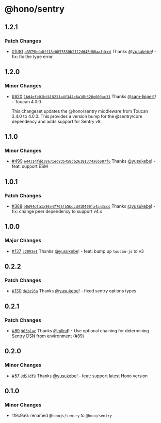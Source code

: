 # @hono/sentry

## 1.2.1

### Patch Changes

- [#1081](https://github.com/honojs/middleware/pull/1081) [`a3979bda8ff18e0855580b2f12d645d00aafdccd`](https://github.com/honojs/middleware/commit/a3979bda8ff18e0855580b2f12d645d00aafdccd) Thanks [@yusukebe](https://github.com/yusukebe)! - fix: fix the type error

## 1.2.0

### Minor Changes

- [#620](https://github.com/honojs/middleware/pull/620) [`16d4efb01bd418231a4f344c6a10b328e600ac31`](https://github.com/honojs/middleware/commit/16d4efb01bd418231a4f344c6a10b328e600ac31) Thanks [@sam-lippert](https://github.com/sam-lippert)! - Toucan 4.0.0

  This changeset updates the @hono/sentry middleware from Toucan 3.4.0 to 4.0.0. This provides a version bump for the @sentry/core dependency and adds support for Sentry v8.

## 1.1.0

### Minor Changes

- [#499](https://github.com/honojs/middleware/pull/499) [`e44314fdd38a71ed835458cb26181374a6b087f6`](https://github.com/honojs/middleware/commit/e44314fdd38a71ed835458cb26181374a6b087f6) Thanks [@yusukebe](https://github.com/yusukebe)! - feat: support ESM

## 1.0.1

### Patch Changes

- [#388](https://github.com/honojs/middleware/pull/388) [`e0d94dfa1a86e47765fb5bdcd410400fa4aa3ccd`](https://github.com/honojs/middleware/commit/e0d94dfa1a86e47765fb5bdcd410400fa4aa3ccd) Thanks [@yusukebe](https://github.com/yusukebe)! - fix: change peer dependency to support v4.x

## 1.0.0

### Major Changes

- [#137](https://github.com/honojs/middleware/pull/137) [`c2093e1`](https://github.com/honojs/middleware/commit/c2093e17e0b3fa7d257692a8d33aaa1fedaf6897) Thanks [@yusukebe](https://github.com/yusukebe)! - feat: bump up `toucan-js` to v3

## 0.2.2

### Patch Changes

- [#130](https://github.com/honojs/middleware/pull/130) [`de2e95a`](https://github.com/honojs/middleware/commit/de2e95a59e4c02b9e985f9e3f81792b7890c922d) Thanks [@yusukebe](https://github.com/yusukebe)! - fixed sentry options types

## 0.2.1

### Patch Changes

- [#89](https://github.com/honojs/middleware/pull/89) [`963b1ac`](https://github.com/honojs/middleware/commit/963b1ac0de4083b8d0fc7c8d2f9f0202e9d15bfd) Thanks [@mllnd](https://github.com/mllnd)! - Use optional chaining for determining Sentry DSN from environment (#89)

## 0.2.0

### Minor Changes

- [#57](https://github.com/honojs/middleware/pull/57) [`8d57df8`](https://github.com/honojs/middleware/commit/8d57df889d472fe9c40f468ce2103fe9880ff91b) Thanks [@yusukebe](https://github.com/yusukebe)! - feat: support latest Hono version

## 0.1.0

### Minor Changes

- 1f9c9a6: renamed `@honojs/sentry` to `@hono/sentry`
